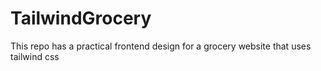 # TailwindGrocery
This repo has a practical frontend design for a grocery website that uses tailwind css
